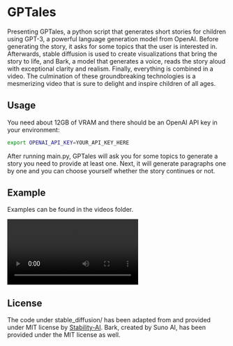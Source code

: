 # GPTales

Presenting GPTales, a python script that generates short stories for children
using GPT-3, a powerful language generation model from OpenAI. Before generating
the story, it asks for some topics that the user is interested in. Afterwards,
stable diffusion is used to create visualizations that bring the story to life,
and Bark, a model that generates a voice, reads the story aloud with exceptional
clarity and realism. Finally, everything is combined in a video. The culmination
of these groundbreaking technologies is a mesmerizing video that is sure to
delight and inspire children of all ages.

## Usage

You need about 12GB of VRAM and there should be an OpenAI API key in your environment:
```bash
export OPENAI_API_KEY=YOUR_API_KEY_HERE
```

After running main.py, GPTales will ask you for some topics to generate a story
you need to provide at least one. Next, it will generate paragraphs one by one
and you can choose yourself whether the story continues or not.

## Example

Examples can be found in the videos folder.

<video src="videos/video_6.mp4" controls="controls" style="max-width: 730px;">
</video>

## License
The code under stable_diffusion/ has been adapted from and provided under MIT
license by [Stability-AI](https://github.com/Stability-AI). Bark, created by
Suno AI, has been provided under the MIT license as well.
